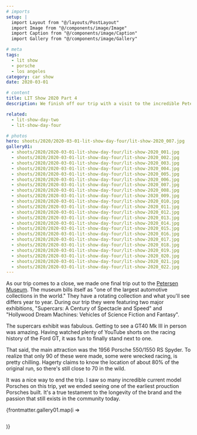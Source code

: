 ```yaml
---
# imports
setup: |
  import Layout from "@/layouts/PostLayout"
  import Image from "@/components/image/Image"
  import Caption from "@/components/image/Caption"
  import Gallery from "@/components/image/Gallery"

# meta
tags:
  - lit show
  - porsche
  - los angeles
category: car show
date: 2020-03-01

# content
title: LIT Show 2020 Part 4
description: We finish off our trip with a visit to the incredible Petersen Museum to see an original 550 Spyder.

related:
  - lit-show-day-two
  - lit-show-day-four

# photos
hero: shoots/2020/2020-03-01-lit-show-day-four/lit-show-2020_007.jpg
gallery01:
  - shoots/2020/2020-03-01-lit-show-day-four/lit-show-2020_001.jpg
  - shoots/2020/2020-03-01-lit-show-day-four/lit-show-2020_002.jpg
  - shoots/2020/2020-03-01-lit-show-day-four/lit-show-2020_003.jpg
  - shoots/2020/2020-03-01-lit-show-day-four/lit-show-2020_004.jpg
  - shoots/2020/2020-03-01-lit-show-day-four/lit-show-2020_005.jpg
  - shoots/2020/2020-03-01-lit-show-day-four/lit-show-2020_006.jpg
  - shoots/2020/2020-03-01-lit-show-day-four/lit-show-2020_007.jpg
  - shoots/2020/2020-03-01-lit-show-day-four/lit-show-2020_008.jpg
  - shoots/2020/2020-03-01-lit-show-day-four/lit-show-2020_009.jpg
  - shoots/2020/2020-03-01-lit-show-day-four/lit-show-2020_010.jpg
  - shoots/2020/2020-03-01-lit-show-day-four/lit-show-2020_011.jpg
  - shoots/2020/2020-03-01-lit-show-day-four/lit-show-2020_012.jpg
  - shoots/2020/2020-03-01-lit-show-day-four/lit-show-2020_013.jpg
  - shoots/2020/2020-03-01-lit-show-day-four/lit-show-2020_014.jpg
  - shoots/2020/2020-03-01-lit-show-day-four/lit-show-2020_015.jpg
  - shoots/2020/2020-03-01-lit-show-day-four/lit-show-2020_016.jpg
  - shoots/2020/2020-03-01-lit-show-day-four/lit-show-2020_017.jpg
  - shoots/2020/2020-03-01-lit-show-day-four/lit-show-2020_018.jpg
  - shoots/2020/2020-03-01-lit-show-day-four/lit-show-2020_019.jpg
  - shoots/2020/2020-03-01-lit-show-day-four/lit-show-2020_020.jpg
  - shoots/2020/2020-03-01-lit-show-day-four/lit-show-2020_021.jpg
  - shoots/2020/2020-03-01-lit-show-day-four/lit-show-2020_022.jpg
---
```


As our trip comes to a close, we made one final trip out to the [Petersen Museum](https://www.petersen.org/). The museum bills itself as "one of the largest automotive collections in the world." They have a rotating collection and what you'll see differs year to year. During our trip they were featuring two major exhibitions, "Supercars: A Century of Spectacle and Speed" and "Hollywood Dream Machines: Vehicles of Science Fiction and Fantasy".

The supercars exhibit was fabulous. Getting to see a GT40 Mk III in person was amazing. Having watched plenty of YouTube shorts on the racing history of the Ford GT, it was fun to finally stand next to one.

That said, the main attraction was the 1956 Porsche 550/1550 RS Spyder. To realize that only 90 of these were made, some were wrecked racing, is pretty chilling. Hagerty claims to know the location of about 80% of the original run, so there's still close to 70 in the wild.

It was a nice way to end the trip. I saw so many incredible current model Porsches on this trip, yet we ended seeing one of the earliest prouction Porsches built. It's a true testament to the longevity of the brand and the passion that still exists in the community today.

<div class="gallery">
    {frontmatter.gallery01.map(i =>
        <Gallery file={i}>
            <figure>
                <picture>
                    <Image file={i} />
                </picture>
                <Caption file={i} showMeta={true}>
            </figure>
        </Gallery>
    )}
</div>